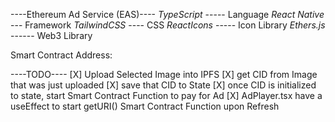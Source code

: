 ----Ethereum Ad Service (EAS)----
*TypeScript* -----  Language
*React Native* ---  Framework
*TailwindCSS* ----  CSS
*ReactIcons* -----  Icon Library
*Ethers.js* ------  Web3 Library

Smart Contract Address:

----TODO----
[X] Upload Selected Image into IPFS
[X] get CID from Image that was just uploaded
[X] save that CID to State
[X] once CID is initialized to state, start Smart Contract Function to pay for Ad
[X] AdPlayer.tsx have a useEffect to start getURI() Smart Contract Function upon Refresh